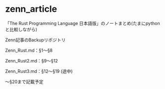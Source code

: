 # zenn_article
「The Rust Programming Language 日本語版」のノートまとめ(たまにpythonと比較しながら)

Zenn記事のBackupリポジトリ

Zenn_Rust.md：§1～§8

Zenn_Rust2.md：§9～§12

Zenn_Rust3.md：§12～§19
(途中)

～§20まで記載予定
